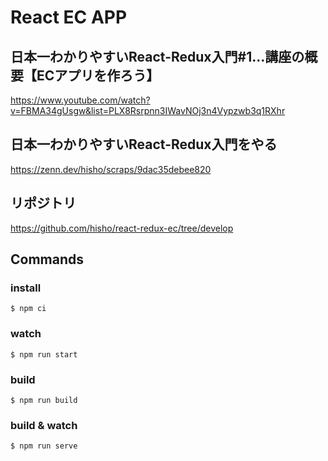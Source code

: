 # React EC APP

## 日本一わかりやすいReact-Redux入門#1...講座の概要【ECアプリを作ろう】
https://www.youtube.com/watch?v=FBMA34gUsgw&list=PLX8Rsrpnn3IWavNOj3n4Vypzwb3q1RXhr

## 日本一わかりやすいReact-Redux入門をやる
https://zenn.dev/hisho/scraps/9dac35debee820

## リポジトリ
https://github.com/hisho/react-redux-ec/tree/develop

## Commands

### install
```shell
$ npm ci
```

### watch

```shell
$ npm run start
```

### build

```shell
$ npm run build
```

### build & watch

```shell
$ npm run serve
```